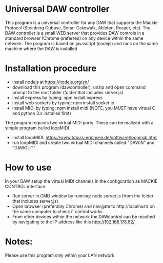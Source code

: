 # Universal DAW controller
This program is a universal controller for any DAW that supports the Mackie Protocol (Steinberg Cubase, Sonar Cakewalk, Ableton, Reaper, etc). The DAW controller is a small WEB server that provides DAW controls in a standard browser (Chrome preferred) on any device within the same network. The program is based on javascript (nodejs) and runs on the same machine where the DAW is installed.  

# Installation procedure
* install nodejs at https://nodejs.org/en/
* download this program (dawcontroller), unzip and open command prompt to the root folder (folder that includes server.js)
* install express by typing: npm install express
* install web sockets by typing: npm install socket.io
* install MIDI by typing: npm install midi (NOTE, you MUST have virtual C and python 3.x installed first)

The program requires two virtual MIDI ports. These can be realized with a simple program called loopMIDI
* install loopMIDI: https://www.tobias-erichsen.de/software/loopmidi.html
* run loopMIDI and create two virtual MIDI channels called "DAWIN" and "DAWOUT"

# How to use
In your DAW setup the virtual MIDI channels in the configuration as MACKIE CONTROL interface
* Run server in CMD window by running: node server.js (from the folder that includes server.js)
* Open browser (preferably Chrome) and navigate to http://localhost/ on the same computer to check if control works
* From other devices within the network the DAWcontrol can be reached by navigating to the IP address like this http://192.168.178.62/

# Notes:
Please use this program only within your LAN network. 

